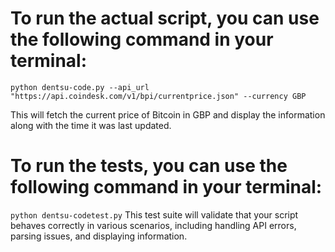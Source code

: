 

# To run the actual script, you can use the following command in your terminal:

``` python dentsu-code.py --api_url "https://api.coindesk.com/v1/bpi/currentprice.json" --currency GBP ```

This will fetch the current price of Bitcoin in GBP and display the information along with the time it was last updated.

# To run the tests, you can use the following command in your terminal:

``` python dentsu-codetest.py ```
This test suite will validate that your script behaves correctly in various scenarios, including handling API errors, parsing issues, and displaying information.
